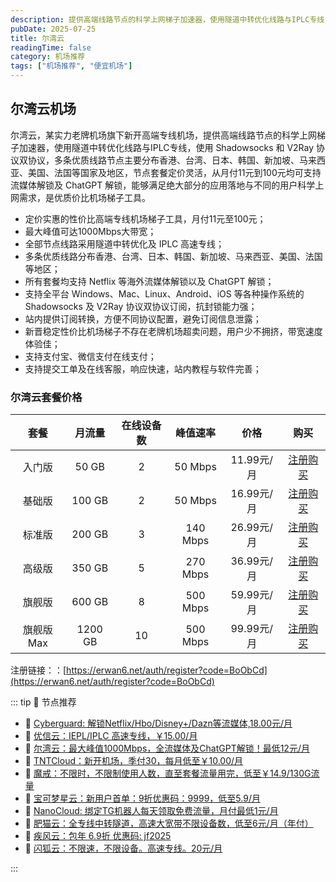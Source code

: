 ```yaml
---
description: 提供高端线路节点的科学上网梯子加速器，使用隧道中转优化线路与IPLC专线，使用 Shadowsocks 和 V2Ray 协议双协议，从月付11元到100元均可支持流媒体解锁及 ChatGPT 解锁，能够满足绝大部分的应用落地与不同的用户科学上网需求，是优质价比机场梯子工具，比一元机场稳定可靠。
pubDate: 2025-07-25
title: 尔湾云
readingTime: false
category: 机场推荐
tags: ["机场推荐", "便宜机场"]
---
```

## 尔湾云机场

尔湾云，某实力老牌机场旗下新开高端专线机场，提供高端线路节点的科学上网梯子加速器，使用隧道中转优化线路与IPLC专线，使用 Shadowsocks 和 V2Ray 协议双协议，多条优质线路节点主要分布香港、台湾、日本、韩国、新加坡、马来西亚、美国、法国等国家及地区，节点套餐定价灵活，从月付11元到100元均可支持流媒体解锁及 ChatGPT 解锁，能够满足绝大部分的应用落地与不同的用户科学上网需求，是优质价比机场梯子工具。
- 定价实惠的性价比高端专线机场梯子工具，月付11元至100元；
- 最大峰值可达1000Mbps大带宽；
- 全部节点线路采用隧道中转优化及 IPLC 高速专线；
- 多条优质线路分布香港、台湾、日本、韩国、新加坡、马来西亚、美国、法国等地区；
- 所有套餐均支持 Netflix 等海外流媒体解锁以及 ChatGPT 解锁；
- 支持全平台 Windows、Mac、Linux、Android、iOS 等各种操作系统的 Shadowsocks 及 V2Ray 协议双协议订阅，抗封锁能力强；
- 站内提供订阅转换，方便不同协议配置，避免订阅信息泄露；
- 新晋稳定性价比机场梯子不存在老牌机场超卖问题，用户少不拥挤，带宽速度体验佳；
- 支持支付宝、微信支付在线支付；
- 支持提交工单及在线客服，响应快速，站内教程与软件完善；

### 尔湾云套餐价格
| **套餐**  | **月流量** | **在线设备数** | **峰值速率** |  **价格**  |                         **购买**                         |
| :-------: | :--------: | :------------: | :----------: | :--------: | :------------------------------------------------------: |
|  入门版   |   50 GB    |       2        |   50 Mbps    | 11.99元/月 | [注册购买](https://erwan6.net/auth/register?code=BoObCd) |
|  基础版   |   100 GB   |       2        |   50 Mbps    | 16.99元/月 | [注册购买](https://erwan6.net/auth/register?code=BoObCd) |
|  标准版   |   200 GB   |       3        |   140 Mbps   | 26.99元/月 | [注册购买](https://erwan6.net/auth/register?code=BoObCd) |
|  高级版   |   350 GB   |       5        |   270 Mbps   | 36.99元/月 | [注册购买](https://erwan6.net/auth/register?code=BoObCd) |
|  旗舰版   |   600 GB   |       8        |   500 Mbps   | 59.99元/月 | [注册购买](https://erwan6.net/auth/register?code=BoObCd) |
| 旗舰版Max |  1200 GB   |       10       |   500 Mbps   | 99.99元/月 | [注册购买](https://erwan6.net/auth/register?code=BoObCd) |
注册链接：：[https://erwan6.net/auth/register?code=BoObCd](https://erwan6.net/auth/register?code=BoObCd)

::: tip 🎉 节点推荐
- 🚀 [Cyberguard: 解锁Netflix/Hbo/Disney+/Dazn等流媒体,18.00元/月](https://www.cyberguard.best/#/register?code=XsreC0T5)<br>
- 🚀 [优信云：IEPL/IPLC 高速专线，￥15.00/月](https://www.优信云.com/#/register?code=JRtE5uIV)<br>
- 🚀 [尔湾云：最大峰值1000Mbps，全流媒体及ChatGPT解锁！最低12元/月](https://erwan6.net/auth/register?code=BoObCd)<br>
- 🚀 [TNTCloud：新开机场，季付30，每月低至￥10.00/月](https://haibing822.tntvipaff.cc/#/register?code=GtjJVgml)<br>
- 🚀 [魔戒：不限时，不限制使用人数，直至套餐流量用完，低至￥14.9/130G流量](https://mojie.app/#/register?code=sSdtPtLo)<br>
- 🚀 [宝可梦星云：新用户首单：9折优惠码：9999，低至5.9/月 ](https://love.521pokemon.com/register?code=56ERkkxp)<br>
- 🚀 [NanoCloud: 绑定TG机器人每天领取免费流量，月付最低1元/月](https://edu.uodoo.bid/auth/register?code=JMiOQDHf)<br>
- 🚀 [肥猫云：全专线中转隧道，高速大宽带不限设备数，低至6元/月（年付）](https://fchb1188.fcvipaff.cc/register?aff=X1vZd2wf)<br>
- 🚀 [疾风云：包年 6.9折 优惠码: jf2025](https://homes.tr25.cn?code=ReCm)<br>
- 🚀 [闪狐云：不限速，不限设备。高速专线。20元/月](https://inv02.ffaff.cc/register?aff=WQApz2pv)

:::
